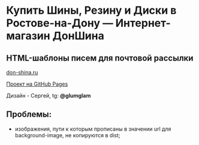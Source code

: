 # Купить Шины, Резину и Диски в Ростове-на-Дону — Интернет-магазин ДонШина

## HTML-шаблоны писем для почтовой рассылки

[don-shina.ru](https://don-shina.ru/)

[Проект на GitHub Pages](https://ru39391.github.io/ds-emails.dist/)

Дизайн - Сергей, tg: **@glumglam**

## Проблемы:

- изображения, пути к которым прописаны в значении url для background-image, не копируются в dist;
